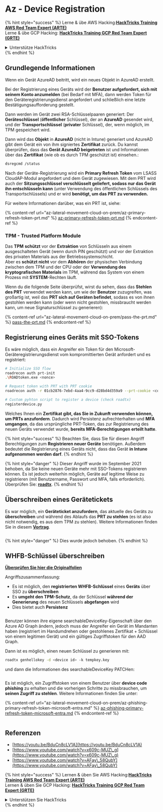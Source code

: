 # Az - Device Registration

{% hint style="success" %}
Lerne & übe AWS Hacking:<img src="/.gitbook/assets/image.png" alt="" data-size="line">[**HackTricks Training AWS Red Team Expert (ARTE)**](https://training.hacktricks.xyz/courses/arte)<img src="/.gitbook/assets/image.png" alt="" data-size="line">\
Lerne & übe GCP Hacking: <img src="/.gitbook/assets/image (2).png" alt="" data-size="line">[**HackTricks Training GCP Red Team Expert (GRTE)**<img src="/.gitbook/assets/image (2).png" alt="" data-size="line">](https://training.hacktricks.xyz/courses/grte)

<details>

<summary>Unterstütze HackTricks</summary>

* Überprüfe die [**Abonnementpläne**](https://github.com/sponsors/carlospolop)!
* **Tritt der** 💬 [**Discord-Gruppe**](https://discord.gg/hRep4RUj7f) oder der [**Telegram-Gruppe**](https://t.me/peass) bei oder **folge** uns auf **Twitter** 🐦 [**@hacktricks\_live**](https://twitter.com/hacktricks\_live)**.**
* **Teile Hacking-Tricks, indem du PRs an die** [**HackTricks**](https://github.com/carlospolop/hacktricks) und [**HackTricks Cloud**](https://github.com/carlospolop/hacktricks-cloud) GitHub-Repos einreichst.

</details>
{% endhint %}

## Grundlegende Informationen

Wenn ein Gerät AzureAD beitritt, wird ein neues Objekt in AzureAD erstellt.

Bei der Registrierung eines Geräts wird der **Benutzer aufgefordert, sich mit seinem Konto anzumelden** (bei Bedarf mit MFA), dann werden Token für den Geräteregistrierungsdienst angefordert und schließlich eine letzte Bestätigungsaufforderung gestellt.

Dann werden im Gerät zwei RSA-Schlüsselpaaren generiert: Der **Geräteschlüssel** (**öffentlicher** Schlüssel), der an **AzureAD** gesendet wird, und der **Transportschlüssel** (**privater** Schlüssel), der, wenn möglich, im TPM gespeichert wird.

Dann wird das **Objekt** in **AzureAD** (nicht in Intune) generiert und AzureAD gibt dem Gerät ein von ihm signiertes **Zertifikat** zurück. Du kannst überprüfen, dass das **Gerät AzureAD beigetreten** ist und Informationen über das **Zertifikat** (wie ob es durch TPM geschützt ist) einsehen.:
```bash
dsregcmd /status
```
Nach der Geräte-Registrierung wird ein **Primary Refresh Token** vom LSASS CloudAP-Modul angefordert und dem Gerät zugewiesen. Mit dem PRT wird auch der **Sitzungsschlüssel verschlüsselt geliefert, sodass nur das Gerät ihn entschlüsseln kann** (unter Verwendung des öffentlichen Schlüssels des Transportschlüssels) und er wird **benötigt, um das PRT zu verwenden.**

Für weitere Informationen darüber, was ein PRT ist, siehe:

{% content-ref url="az-lateral-movement-cloud-on-prem/az-primary-refresh-token-prt.md" %}
[az-primary-refresh-token-prt.md](az-lateral-movement-cloud-on-prem/az-primary-refresh-token-prt.md)
{% endcontent-ref %}

### TPM - Trusted Platform Module

Das **TPM** **schützt** vor der **Extraktion** von Schlüsseln aus einem ausgeschalteten Gerät (wenn durch PIN geschützt) und vor der Extraktion des privaten Materials aus der Betriebssystemschicht.\
Aber es **schützt nicht** vor dem **Abhören** der physischen Verbindung zwischen dem TPM und der CPU oder der **Verwendung des kryptografischen Materials** im TPM, während das System von einem Prozess mit **SYSTEM**-Rechten läuft.

Wenn du die folgende Seite überprüfst, wirst du sehen, dass das **Stehlen des PRT** verwendet werden kann, um wie der **Benutzer** zuzugreifen, was großartig ist, weil das **PRT sich auf Geräten befindet**, sodass es von ihnen gestohlen werden kann (oder wenn nicht gestohlen, missbraucht werden kann, um neue Signaturschlüssel zu generieren):

{% content-ref url="az-lateral-movement-cloud-on-prem/pass-the-prt.md" %}
[pass-the-prt.md](az-lateral-movement-cloud-on-prem/pass-the-prt.md)
{% endcontent-ref %}

## Registrierung eines Geräts mit SSO-Tokens

Es wäre möglich, dass ein Angreifer ein Token für den Microsoft-Geräteregistrierungsdienst vom kompromittierten Gerät anfordert und es registriert:
```bash
# Initialize SSO flow
roadrecon auth prt-init
.\ROADtoken.exe <nonce>

# Request token with PRT with PRT cookie
roadrecon auth -r 01cb2876-7ebd-4aa4-9cc9-d28bd4d359a9 --prt-cookie <cookie>

# Custom pyhton script to register a device (check roadtx)
registerdevice.py
```
Welches Ihnen ein **Zertifikat gibt, das Sie in Zukunft verwenden können, um PRTs anzufordern**. Dadurch wird Persistenz aufrechterhalten und **MFA umgangen**, da das ursprüngliche PRT-Token, das zur Registrierung des neuen Geräts verwendet wurde, **bereits MFA-Berechtigungen erteilt hatte**.

{% hint style="success" %}
Beachten Sie, dass Sie für diesen Angriff Berechtigungen zum **Registrieren neuer Geräte** benötigen. Außerdem bedeutet die Registrierung eines Geräts nicht, dass das Gerät **in Intune aufgenommen werden darf**.
{% endhint %}

{% hint style="danger" %}
Dieser Angriff wurde im September 2021 behoben, da Sie keine neuen Geräte mehr mit SSO-Tokens registrieren können. Es ist jedoch weiterhin möglich, Geräte auf legitime Weise zu registrieren (mit Benutzername, Passwort und MFA, falls erforderlich). Überprüfen Sie: [**roadtx**](https://github.com/carlospolop/hacktricks-cloud/blob/master/pentesting-cloud/azure-security/az-lateral-movement-cloud-on-prem/az-roadtx-authentication.md).
{% endhint %}

## Überschreiben eines Gerätetickets

Es war möglich, ein **Geräteticket anzufordern**, das aktuelle des Geräts zu **überschreiben** und während des Ablaufs das **PRT zu stehlen** (es ist also nicht notwendig, es aus dem TPM zu stehlen). Weitere Informationen finden Sie in diesem [**Vortrag**](https://youtu.be/BduCn8cLV1A).

<figure><img src="../../.gitbook/assets/image (32).png" alt=""><figcaption></figcaption></figure>

{% hint style="danger" %}
Dies wurde jedoch behoben.
{% endhint %}

## WHFB-Schlüssel überschreiben

[**Überprüfen Sie hier die Originalfolien**](https://dirkjanm.io/assets/raw/Windows%20Hello%20from%20the%20other%20side\_nsec\_v1.0.pdf)

Angriffszusammenfassung:

* Es ist möglich, den **registrierten WHFB-Schlüssel** eines **Geräts** über SSO zu **überschreiben**
* Es **umgeht den TPM-Schutz**, da der Schlüssel **während der Generierung** des neuen Schlüssels **abgefangen** wird
* Dies bietet auch **Persistenz**

<figure><img src="../../.gitbook/assets/image (34).png" alt=""><figcaption></figcaption></figure>

Benutzer können ihre eigene searchableDeviceKey-Eigenschaft über den Azure AD Graph ändern, jedoch muss der Angreifer ein Gerät im Mandanten haben (registriert im Handumdrehen oder gestohlenes Zertifikat + Schlüssel von einem legitimen Gerät) und ein gültiges Zugriffstoken für den AAD Graph.

Dann ist es möglich, einen neuen Schlüssel zu generieren mit:
```bash
roadtx genhellokey -d <device id> -k tempkey.key
```
und dann die Informationen des searchableDeviceKey PATCHen:

<figure><img src="../../.gitbook/assets/image (36).png" alt=""><figcaption></figcaption></figure>

Es ist möglich, ein Zugriffstoken von einem Benutzer über **device code phishing** zu erhalten und die vorherigen Schritte zu missbrauchen, um **seinen Zugriff zu stehlen**. Weitere Informationen finden Sie unter:

{% content-ref url="az-lateral-movement-cloud-on-prem/az-phishing-primary-refresh-token-microsoft-entra.md" %}
[az-phishing-primary-refresh-token-microsoft-entra.md](az-lateral-movement-cloud-on-prem/az-phishing-primary-refresh-token-microsoft-entra.md)
{% endcontent-ref %}

<figure><img src="../../.gitbook/assets/image (37).png" alt=""><figcaption></figcaption></figure>

## Referenzen

* [https://youtu.be/BduCn8cLV1A](https://youtu.be/BduCn8cLV1A)
* [https://www.youtube.com/watch?v=x609c-MUZ\_g](https://www.youtube.com/watch?v=x609c-MUZ\_g)
* [https://www.youtube.com/watch?v=AFay\_58QubY](https://www.youtube.com/watch?v=AFay\_58QubY)

{% hint style="success" %}
Lernen & üben Sie AWS Hacking:<img src="/.gitbook/assets/image.png" alt="" data-size="line">[**HackTricks Training AWS Red Team Expert (ARTE)**](https://training.hacktricks.xyz/courses/arte)<img src="/.gitbook/assets/image.png" alt="" data-size="line">\
Lernen & üben Sie GCP Hacking: <img src="/.gitbook/assets/image (2).png" alt="" data-size="line">[**HackTricks Training GCP Red Team Expert (GRTE)**<img src="/.gitbook/assets/image (2).png" alt="" data-size="line">](https://training.hacktricks.xyz/courses/grte)

<details>

<summary>Unterstützen Sie HackTricks</summary>

* Überprüfen Sie die [**Abonnementpläne**](https://github.com/sponsors/carlospolop)!
* **Treten Sie der** 💬 [**Discord-Gruppe**](https://discord.gg/hRep4RUj7f) oder der [**Telegram-Gruppe**](https://t.me/peass) bei oder **folgen** Sie uns auf **Twitter** 🐦 [**@hacktricks\_live**](https://twitter.com/hacktricks\_live)**.**
* **Teilen Sie Hacking-Tricks, indem Sie PRs an die** [**HackTricks**](https://github.com/carlospolop/hacktricks) und [**HackTricks Cloud**](https://github.com/carlospolop/hacktricks-cloud) GitHub-Repos einreichen.

</details>
{% endhint %}
